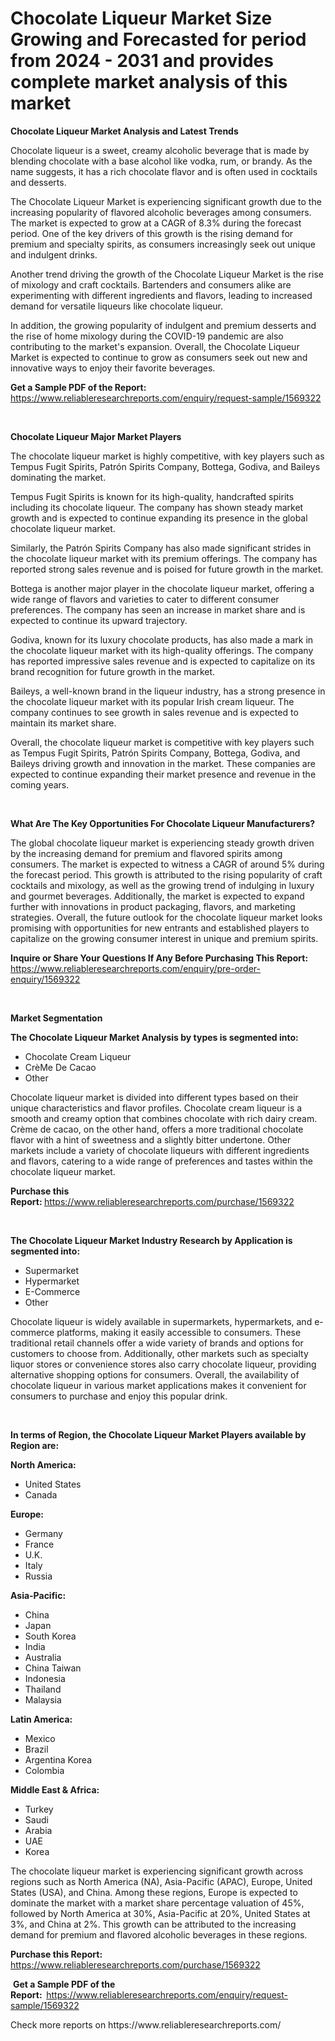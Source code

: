 <p><h1>Chocolate Liqueur Market Size Growing and Forecasted for period from 2024 - 2031 and provides complete market analysis of this market</h1></p><p><strong>Chocolate Liqueur Market Analysis and Latest Trends</strong></p>
<p><p>Chocolate liqueur is a sweet, creamy alcoholic beverage that is made by blending chocolate with a base alcohol like vodka, rum, or brandy. As the name suggests, it has a rich chocolate flavor and is often used in cocktails and desserts.</p><p>The Chocolate Liqueur Market is experiencing significant growth due to the increasing popularity of flavored alcoholic beverages among consumers. The market is expected to grow at a CAGR of 8.3% during the forecast period. One of the key drivers of this growth is the rising demand for premium and specialty spirits, as consumers increasingly seek out unique and indulgent drinks.</p><p>Another trend driving the growth of the Chocolate Liqueur Market is the rise of mixology and craft cocktails. Bartenders and consumers alike are experimenting with different ingredients and flavors, leading to increased demand for versatile liqueurs like chocolate liqueur.</p><p>In addition, the growing popularity of indulgent and premium desserts and the rise of home mixology during the COVID-19 pandemic are also contributing to the market's expansion. Overall, the Chocolate Liqueur Market is expected to continue to grow as consumers seek out new and innovative ways to enjoy their favorite beverages.</p></p>
<p><strong>Get a Sample PDF of the Report:&nbsp;</strong> <a href="https://www.reliableresearchreports.com/enquiry/request-sample/1569322">https://www.reliableresearchreports.com/enquiry/request-sample/1569322</a></p>
<p>&nbsp;</p>
<p><strong>Chocolate Liqueur Major Market Players</strong></p>
<p><p>The chocolate liqueur market is highly competitive, with key players such as Tempus Fugit Spirits, Patrón Spirits Company, Bottega, Godiva, and Baileys dominating the market. </p><p>Tempus Fugit Spirits is known for its high-quality, handcrafted spirits including its chocolate liqueur. The company has shown steady market growth and is expected to continue expanding its presence in the global chocolate liqueur market. </p><p>Similarly, the Patrón Spirits Company has also made significant strides in the chocolate liqueur market with its premium offerings. The company has reported strong sales revenue and is poised for future growth in the market. </p><p>Bottega is another major player in the chocolate liqueur market, offering a wide range of flavors and varieties to cater to different consumer preferences. The company has seen an increase in market share and is expected to continue its upward trajectory. </p><p>Godiva, known for its luxury chocolate products, has also made a mark in the chocolate liqueur market with its high-quality offerings. The company has reported impressive sales revenue and is expected to capitalize on its brand recognition for future growth in the market. </p><p>Baileys, a well-known brand in the liqueur industry, has a strong presence in the chocolate liqueur market with its popular Irish cream liqueur. The company continues to see growth in sales revenue and is expected to maintain its market share. </p><p>Overall, the chocolate liqueur market is competitive with key players such as Tempus Fugit Spirits, Patrón Spirits Company, Bottega, Godiva, and Baileys driving growth and innovation in the market. These companies are expected to continue expanding their market presence and revenue in the coming years.</p></p>
<p>&nbsp;</p>
<p><strong>What Are The Key Opportunities For Chocolate Liqueur Manufacturers?</strong></p>
<p><p>The global chocolate liqueur market is experiencing steady growth driven by the increasing demand for premium and flavored spirits among consumers. The market is expected to witness a CAGR of around 5% during the forecast period. This growth is attributed to the rising popularity of craft cocktails and mixology, as well as the growing trend of indulging in luxury and gourmet beverages. Additionally, the market is expected to expand further with innovations in product packaging, flavors, and marketing strategies. Overall, the future outlook for the chocolate liqueur market looks promising with opportunities for new entrants and established players to capitalize on the growing consumer interest in unique and premium spirits.</p></p>
<p><strong>Inquire or Share Your Questions If Any Before Purchasing This Report:</strong> <a href="https://www.reliableresearchreports.com/enquiry/pre-order-enquiry/1569322">https://www.reliableresearchreports.com/enquiry/pre-order-enquiry/1569322</a></p>
<p>&nbsp;</p>
<p><strong>Market Segmentation</strong></p>
<p><strong>The Chocolate Liqueur Market Analysis by types is segmented into:</strong></p>
<p><ul><li>Chocolate Cream Liqueur</li><li>CrèMe De Cacao</li><li>Other</li></ul></p>
<p><p>Chocolate liqueur market is divided into different types based on their unique characteristics and flavor profiles. Chocolate cream liqueur is a smooth and creamy option that combines chocolate with rich dairy cream. Crème de cacao, on the other hand, offers a more traditional chocolate flavor with a hint of sweetness and a slightly bitter undertone. Other markets include a variety of chocolate liqueurs with different ingredients and flavors, catering to a wide range of preferences and tastes within the chocolate liqueur market.</p></p>
<p><strong>Purchase this Report:&nbsp;</strong><a href="https://www.reliableresearchreports.com/purchase/1569322">https://www.reliableresearchreports.com/purchase/1569322</a></p>
<p>&nbsp;</p>
<p><strong>The Chocolate Liqueur Market Industry Research by Application is segmented into:</strong></p>
<p><ul><li>Supermarket</li><li>Hypermarket</li><li>E-Commerce</li><li>Other</li></ul></p>
<p><p>Chocolate liqueur is widely available in supermarkets, hypermarkets, and e-commerce platforms, making it easily accessible to consumers. These traditional retail channels offer a wide variety of brands and options for customers to choose from. Additionally, other markets such as specialty liquor stores or convenience stores also carry chocolate liqueur, providing alternative shopping options for consumers. Overall, the availability of chocolate liqueur in various market applications makes it convenient for consumers to purchase and enjoy this popular drink.</p></p>
<p>&nbsp;</p>
<p><strong>In terms of Region, the Chocolate Liqueur Market Players available by Region are:</strong></p>
<p>
    <p> <strong> North America: </strong>
        <ul>
            <li>United States</li>
            <li>Canada</li>
        </ul>
        </p> 
    <p> <strong> Europe: </strong>
        <ul>
            <li>Germany</li>
            <li>France</li>
            <li>U.K.</li>
            <li>Italy</li>
            <li>Russia</li>
        </ul>
        </p> 
    <p> <strong> Asia-Pacific: </strong>
        <ul>
            <li>China</li>
            <li>Japan</li>
            <li>South Korea</li>
            <li>India</li>
            <li>Australia</li>
            <li>China Taiwan</li>
            <li>Indonesia</li>
            <li>Thailand</li>
            <li>Malaysia</li>
        </ul>
        </p> 
    <p> <strong> Latin America: </strong>
        <ul>
            <li>Mexico</li>
            <li>Brazil</li>
            <li>Argentina Korea</li>
            <li>Colombia</li>
        </ul>
        </p> 
    <p> <strong> Middle East & Africa: </strong>
        <ul>
            <li>Turkey</li>
            <li>Saudi</li>
            <li>Arabia</li>
            <li>UAE</li>
            <li>Korea</li>
        </ul>
    </p>
    </p>
<p><p>The chocolate liqueur market is experiencing significant growth across regions such as North America (NA), Asia-Pacific (APAC), Europe, United States (USA), and China. Among these regions, Europe is expected to dominate the market with a market share percentage valuation of 45%, followed by North America at 30%, Asia-Pacific at 20%, United States at 3%, and China at 2%. This growth can be attributed to the increasing demand for premium and flavored alcoholic beverages in these regions.</p></p>
<p><strong>Purchase this Report: </strong><a href="https://www.reliableresearchreports.com/purchase/1569322">https://www.reliableresearchreports.com/purchase/1569322</a></p>
<p>&nbsp;<strong>Get a Sample PDF of the Report:&nbsp;&nbsp;</strong><a href="https://www.reliableresearchreports.com/enquiry/request-sample/1569322">https://www.reliableresearchreports.com/enquiry/request-sample/1569322</a></p>
<p><strong></strong></p>
<p>Check more reports on https://www.reliableresearchreports.com/</p>